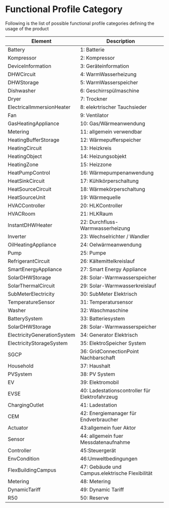 # Functional Profile Category

Following is the list of possible functional profile categories defining the usage of the product

| Element | Description |
|---------|-------------|
| Battery | 1: Batterie |
| Kompressor | 2: Kompressor |
| DeviceInformation | 3: Geräteinformation |
| DHWCircuit | 4: WarmWasserheizung |
| DHWStorage | 5: WarmWasserspeicher |
| Dishwasher | 6: Geschirrspülmaschine |
| Dryer | 7: Trockner |
| ElectricalImmersionHeater | 8: elekrtrischer Tauchsieder |
| Fan | 9: Ventilator |
| GasHeatingAppliance | 10: Gas/Wärmeanwendung |
| Metering | 11: allgemein verwendbar |
| HeatingBufferStorage | 12: Wärmepufferspeicher |
| HeatingCircuit | 13: Heizkreis |
| HeatingObject | 14: Heizungsobjekt |
| HeatingZone | 15: Heizzone |
| HeatPumpControl | 16: Wärmepumpenanwendung |
| HeatSinkCircuit | 17: Kühlkörperschaltung |
| HeatSourceCircuit | 18: Wärmekörperschaltung |
| HeatSourceUnit | 19: Wärmequelle |
| HVACController | 20: HLKController |
| HVACRoom | 21: HLKRaum |
| InstantDHWHeater | 22: Durchfluss-Warmwasserheizung |
| Inverter | 23: Wechselrichter / Wandler |
| OilHeatingAppliance | 24: Oelwärmeanwendung |
| Pump | 25: Pumpe |
| RefrigerantCircuit | 26: Kältemittelkreislauf |
| SmartEnergyAppliance | 27: Smart Energy Appliance |
| SolarDHWStorage | 28: Solar-Warmwasserspeicher |
| SolarThermalCircuit | 29: Solar-Warmwasserkreislauf |
| SubMeterElectricity | 30: SubMeter Elektrisch |
| TemperatureSensor | 31: Temperatursensor |
| Washer | 32: Waschmaschine |
| BatterySystem | 33: Batteriesystem |
| SolarDHWStorage | 28: Solar-Warmwasserspeicher |
| ElectricityGenerationSystem | 34: Generator Elektrisch |
| ElectricityStorageSystem | 35: ElektroSpeicher System |
| SGCP | 36: GridConnectionPoint Nachbarschaft |
| Household | 37: Haushalt |
| PVSystem | 38: PV System |
| EV | 39: Elektromobil |
| EVSE | 40: Ladestationscontroller für Elektrofahrzeug |
| ChargingOutlet | 41: Ladestation |
| CEM | 42: Energiemanager für Endverbraucher |
| Actuator | 43:allgemein fuer Aktor |
| Sensor | 44: allgemein fuer Messdatenaufnahme |
| Controller | 45:Steuergerät |
| EnvCondition | 46:Umweltbedingungen |
| FlexBuildingCampus | 47: Gebäude und Campus.elektrische Flexibilität |
| Metering | 48: Metering |
| DynamicTariff | 49: Dynamic Tariff |
| R50 | 50: Reserve |
